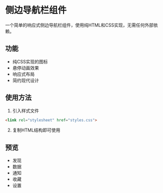 # 侧边导航栏组件

一个简单的响应式侧边导航栏组件，使用纯HTML和CSS实现，无需任何外部依赖。

## 功能
- 纯CSS实现的图标
- 悬停动画效果
- 响应式布局
- 简约现代设计

## 使用方法
1. 引入样式文件
```html
<link rel="stylesheet" href="styles.css">
```

2. 复制HTML结构即可使用

## 预览
- 发现
- 数据
- 通知
- 收藏
- 设置 